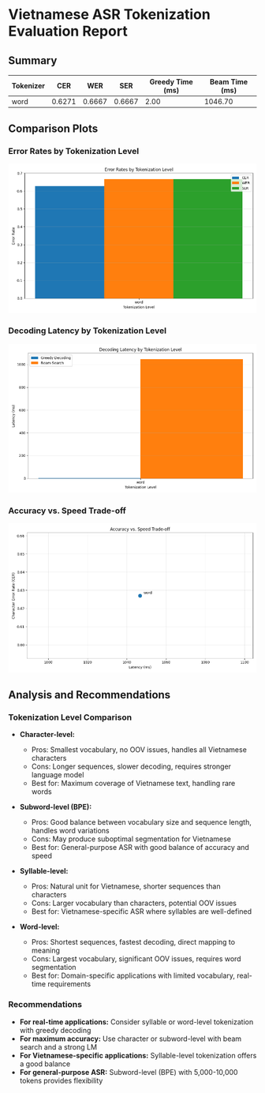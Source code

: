 # Vietnamese ASR Tokenization Evaluation Report

## Summary

| Tokenizer | CER | WER | SER | Greedy Time (ms) | Beam Time (ms) |
| --- | --- | --- | --- | --- | --- |
| word | 0.6271 | 0.6667 | 0.6667 | 2.00 | 1046.70 |

## Comparison Plots

### Error Rates by Tokenization Level
![Error Rates](error_rates.png)

### Decoding Latency by Tokenization Level
![Latency](latency.png)

### Accuracy vs. Speed Trade-off
![Trade-off](tradeoff.png)

## Analysis and Recommendations

### Tokenization Level Comparison

- **Character-level:**
  - Pros: Smallest vocabulary, no OOV issues, handles all Vietnamese characters
  - Cons: Longer sequences, slower decoding, requires stronger language model
  - Best for: Maximum coverage of Vietnamese text, handling rare words

- **Subword-level (BPE):**
  - Pros: Good balance between vocabulary size and sequence length, handles word variations
  - Cons: May produce suboptimal segmentation for Vietnamese
  - Best for: General-purpose ASR with good balance of accuracy and speed

- **Syllable-level:**
  - Pros: Natural unit for Vietnamese, shorter sequences than characters
  - Cons: Larger vocabulary than characters, potential OOV issues
  - Best for: Vietnamese-specific ASR where syllables are well-defined

- **Word-level:**
  - Pros: Shortest sequences, fastest decoding, direct mapping to meaning
  - Cons: Largest vocabulary, significant OOV issues, requires word segmentation
  - Best for: Domain-specific applications with limited vocabulary, real-time requirements

### Recommendations

- **For real-time applications:** Consider syllable or word-level tokenization with greedy decoding
- **For maximum accuracy:** Use character or subword-level with beam search and a strong LM
- **For Vietnamese-specific applications:** Syllable-level tokenization offers a good balance
- **For general-purpose ASR:** Subword-level (BPE) with 5,000-10,000 tokens provides flexibility
